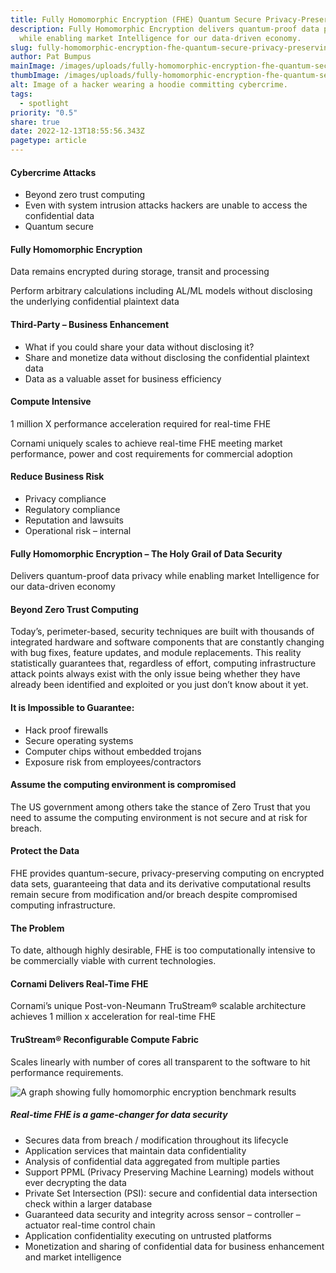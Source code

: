 ```yaml
---
title: Fully Homomorphic Encryption (FHE) Quantum Secure Privacy-Preserving Computing
description: Fully Homomorphic Encryption delivers quantum-proof data privacy
  while enabling market Intelligence for our data-driven economy.
slug: fully-homomorphic-encryption-fhe-quantum-secure-privacy-preserving-computing
author: Pat Bumpus
mainImage: /images/uploads/fully-homomorphic-encryption-fhe-quantum-secure-privacy-preserving-computing-featured.jpg
thumbImage: /images/uploads/fully-homomorphic-encryption-fhe-quantum-secure-privacy-preserving-computing-thumb.jpg
alt: Image of a hacker wearing a hoodie committing cybercrime.
tags:
  - spotlight
priority: "0.5"
share: true
date: 2022-12-13T18:55:56.343Z
pagetype: article
---
```

#### Cybercrime Attacks

* Beyond zero trust computing
* Even with system intrusion attacks hackers are unable to access the confidential data
* Quantum secure

#### Fully Homomorphic Encryption

Data remains encrypted during storage, transit and processing

Perform arbitrary calculations including AL/ML models without disclosing the underlying confidential plaintext data

#### Third-Party – Business Enhancement

* What if you could share your data without disclosing it?
* Share and monetize data without disclosing the confidential plaintext data
* Data as a valuable asset for business efficiency

#### Compute Intensive

1 million X performance acceleration required for real-time FHE

Cornami uniquely scales to achieve real-time FHE meeting market performance, power and cost requirements for commercial adoption

#### Reduce Business Risk

* Privacy compliance
* Regulatory compliance
* Reputation and lawsuits
* Operational risk – internal

#### Fully Homomorphic Encryption – The Holy Grail of Data Security

Delivers quantum-proof data privacy while enabling market Intelligence for our data-driven economy

#### Beyond Zero Trust Computing

Today’s, perimeter-based, security techniques are built with thousands of integrated hardware and software components that are constantly changing with bug fixes, feature updates, and module replacements. This reality statistically guarantees that, regardless of effort, computing infrastructure attack points always exist with the only issue being whether they have already been identified and exploited or you just don’t know about it yet.

#### It is Impossible to Guarantee:

* Hack proof firewalls
* Secure operating systems
* Computer chips without embedded trojans
* Exposure risk from employees/contractors

#### Assume the computing environment is compromised

The US government among others take the stance of Zero Trust that you need to assume the computing environment is not secure and at risk for breach.

#### Protect the Data

FHE provides quantum-secure, privacy-preserving computing on encrypted data sets, guaranteeing that data and its derivative computational results remain secure from modification and/or breach despite compromised computing infrastructure.

#### The Problem

To date, although highly desirable, FHE is too computationally intensive to be commercially viable with current technologies.

#### Cornami Delivers Real-Time FHE

Cornami’s unique Post-von-Neumann TruStream® scalable architecture achieves 1 million x acceleration for real-time FHE

#### TruStream® Reconfigurable Compute Fabric

Scales linearly with number of cores all transparent to the software to hit performance requirements.

![A graph showing fully homomorphic encryption benchmark results](/images/uploads/fhe-table.jpg)

##### Real-time FHE is a game-changer for data security

* Secures data from breach / modification throughout its lifecycle
* Application services that maintain data confidentiality
* Analysis of confidential data aggregated from multiple parties
* Support PPML (Privacy Preserving Machine Learning) models without ever decrypting the data
* Private Set Intersection (PSI): secure and confidential data intersection check within a larger database
* Guaranteed data security and integrity across sensor – controller – actuator real-time control chain
* Application confidentiality executing on untrusted platforms
* Monetization and sharing of confidential data for business enhancement and market intelligence
